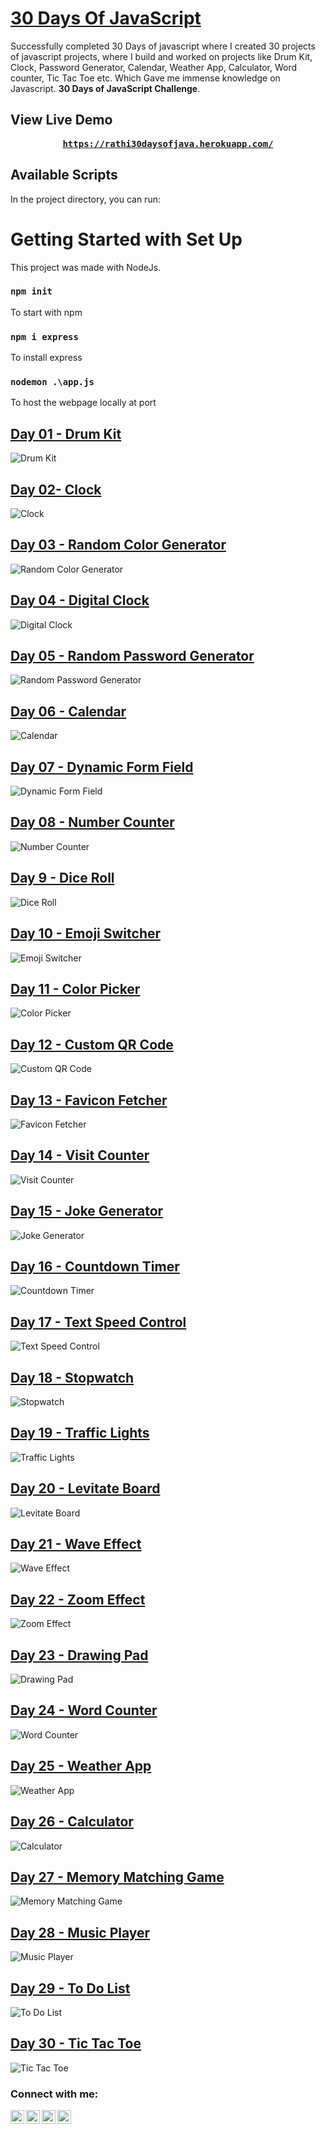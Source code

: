 # [30 Days Of JavaScript](https://rathi30daysofjava.herokuapp.com/)
Successfully completed 30 Days of javascript where I created 30 projects of javascript projects, where I build and worked on projects like Drum Kit, Clock, Password Generator, Calendar, Weather App, Calculator, Word counter, Tic Tac Toe etc. Which Gave me immense knowledge on Javascript. <b>30 Days of JavaScript Challenge</b>.

## View Live Demo
<pre><center><a href="https://rathi30daysofjava.herokuapp.com/"><b>https://rathi30daysofjava.herokuapp.com/</b></a></center></pre>

## Available Scripts

In the project directory, you can run:

# Getting Started with Set Up

This project was made with NodeJs.

### `npm init`

To start with npm

### `npm i express`

To install express

### `nodemon .\app.js`

To host the webpage locally at port

## [Day 01 - Drum Kit](https://rathi30daysofjava.herokuapp.com/01-Drum%20Kit/index.html)
![Drum Kit](https://github.com/shinchancode/30-Days-of-Javascript/blob/main/static/img/01.png)

## [Day 02- Clock](https://rathi30daysofjava.herokuapp.com/02-Clock/index.html)
![Clock](https://github.com/shinchancode/30-Days-of-Javascript/blob/main/static/img/02.png)

## [Day 03 - Random Color Generator](https://rathi30daysofjava.herokuapp.com/03-Random%20Color%20Generator/index.html)
![Random Color Generator](https://github.com/shinchancode/30-Days-of-Javascript/blob/main/static/img/03.png)

## [Day 04 - Digital Clock](https://rathi30daysofjava.herokuapp.com/04-Digital%20Clock/index.html)
![Digital Clock](https://github.com/shinchancode/30-Days-of-Javascript/blob/main/static/img/04.png)

## [Day 05 - Random Password Generator](https://rathi30daysofjava.herokuapp.com/05-Random%20Password%20Generator/index.html)
![Random Password Generator](https://github.com/shinchancode/30-Days-of-Javascript/blob/main/static/img/05.png)

## [Day 06 - Calendar](https://rathi30daysofjava.herokuapp.com/06-Calendar/index.html)
![Calendar](https://github.com/shinchancode/30-Days-of-Javascript/blob/main/static/img/06.png)

## [Day 07 - Dynamic Form Field](https://rathi30daysofjava.herokuapp.com/07-Age%20Calculator/index.html)
![Dynamic Form Field](https://github.com/shinchancode/30-Days-of-Javascript/blob/main/static/img/07.png)

## [Day 08 - Number Counter](https://rathi30daysofjava.herokuapp.com/08-Number%20Counter/index.html)
![Number Counter](https://github.com/shinchancode/30-Days-of-Javascript/blob/main/static/img/08.png)

## [Day 9 - Dice Roll](https://rathi30daysofjava.herokuapp.com/09-Dice%20Roll/index.html)
![Dice Roll](https://github.com/shinchancode/30-Days-of-Javascript/blob/main/static/img/09.png)

## [Day 10 - Emoji Switcher](https://rathi30daysofjava.herokuapp.com/10-Emoji%20Switcher/index.html)
![Emoji Switcher](https://github.com/shinchancode/30-Days-of-Javascript/blob/main/static/img/10.png)

## [Day 11 - Color Picker](https://rathi30daysofjava.herokuapp.com/11-Color%20Picker/index.html)
![Color Picker](https://github.com/shinchancode/30-Days-of-Javascript/blob/main/static/img/11.png)

## [Day 12 - Custom QR Code](https://rathi30daysofjava.herokuapp.com/12-Custom%20QR%20Code/index.html)
![Custom QR Code](https://github.com/shinchancode/30-Days-of-Javascript/blob/main/static/img/12.png)

## [Day 13 - Favicon Fetcher](https://rathi30daysofjava.herokuapp.com/13-Favicon%20Fetcher/index.html)
![Favicon Fetcher](https://github.com/shinchancode/30-Days-of-Javascript/blob/main/static/img/13.png)

## [Day 14 - Visit Counter](https://rathi30daysofjava.herokuapp.com/14-Visit%20Counter/index.html)
![Visit Counter](https://github.com/shinchancode/30-Days-of-Javascript/blob/main/static/img/14.png)

## [Day 15 - Joke Generator](https://rathi30daysofjava.herokuapp.com/15-Joke%20Generator/index.html)
![Joke Generator](https://github.com/shinchancode/30-Days-of-Javascript/blob/main/static/img/15.png)

## [Day 16 - Countdown Timer](https://rathi30daysofjava.herokuapp.com/16-Countdown%20Timer/index.html)
![Countdown Timer](https://github.com/shinchancode/30-Days-of-Javascript/blob/main/static/img/16.png)

## [Day 17 - Text Speed Control](https://rathi30daysofjava.herokuapp.com/17-Text%20Speed%20Control/index.html)
![Text Speed Control](https://github.com/shinchancode/30-Days-of-Javascript/blob/main/static/img/17.png)

## [Day 18 - Stopwatch](https://rathi30daysofjava.herokuapp.com/18-Stopwatch/index.html)
![Stopwatch](https://github.com/shinchancode/30-Days-of-Javascript/blob/main/static/img/18.png)

## [Day 19 - Traffic Lights](https://rathi30daysofjava.herokuapp.com/19-Traffic%20Lights/index.html)
![Traffic Lights](https://github.com/shinchancode/30-Days-of-Javascript/blob/main/static/img/19.png)

## [Day 20 - Levitate Board](https://rathi30daysofjava.herokuapp.com/20-Levitate%20Board/index.html)
![Levitate Board](https://github.com/shinchancode/30-Days-of-Javascript/blob/main/static/img/20.png)

## [Day 21 - Wave Effect](https://rathi30daysofjava.herokuapp.com/21-Wave%20Effect/index.html)
![Wave Effect](https://github.com/shinchancode/30-Days-of-Javascript/blob/main/static/img/21.png)

## [Day 22 - Zoom Effect](https://rathi30daysofjava.herokuapp.com/22-Zoom%20Effect/index.html)
![Zoom Effect](https://github.com/shinchancode/30-Days-of-Javascript/blob/main/static/img/22.png)

## [Day 23 - Drawing Pad](https://rathi30daysofjava.herokuapp.com/23-Drawing%20Pad/index.html)
![Drawing Pad](https://github.com/shinchancode/30-Days-of-Javascript/blob/main/static/img/23.png)

## [Day 24 - Word Counter](https://rathi30daysofjava.herokuapp.com/24-Word%20Counter/index.html)
![Word Counter](https://github.com/shinchancode/30-Days-of-Javascript/blob/main/static/img/24.png)

## [Day 25 - Weather App](https://rathi30daysofjava.herokuapp.com/25-Weather%20App/index.html)
![Weather App](https://github.com/shinchancode/30-Days-of-Javascript/blob/main/static/img/25.png)

## [Day 26 - Calculator](https://rathi30daysofjava.herokuapp.com/26-Calculator/index.html)
![Calculator](https://github.com/shinchancode/30-Days-of-Javascript/blob/main/static/img/26.png)

## [Day 27 - Memory Matching Game](https://rathi30daysofjava.herokuapp.com/27-Snake%20Game/index.html)
![Memory Matching Game](https://github.com/shinchancode/30-Days-of-Javascript/blob/main/static/img/27.png)

## [Day 28 - Music Player](https://rathi30daysofjava.herokuapp.com/28-Music%20Player/index.html)
![Music Player](https://github.com/shinchancode/30-Days-of-Javascript/blob/main/static/img/28.png)

## [Day 29 - To Do List](https://rathi30daysofjava.herokuapp.com/29-To%20Do%20List/index.html)
![To Do List](https://github.com/shinchancode/30-Days-of-Javascript/blob/main/static/img/29.png)

## [Day 30 - Tic Tac Toe](https://rathi30daysofjava.herokuapp.com/30-Tic%20Tac%20Toe/index.html)
![Tic Tac Toe](https://github.com/shinchancode/30-Days-of-Javascript/blob/main/static/img/30.png)

### Connect with me:

[<img align="left" alt="codeSTACKr.com" width="22px" src="https://raw.githubusercontent.com/iconic/open-iconic/master/svg/globe.svg" />][website]
[<img align="left" alt="codeSTACKr | Twitter" width="22px" src="https://cdn.jsdelivr.net/npm/simple-icons@v3/icons/twitter.svg" />][twitter]
[<img align="left" alt="codeSTACKr | LinkedIn" width="22px" src="https://cdn.jsdelivr.net/npm/simple-icons@v3/icons/linkedin.svg" />][linkedin]
[<img align="left" alt="codeSTACKr | Instagram" width="22px" src="https://cdn.jsdelivr.net/npm/simple-icons@v3/icons/instagram.svg" />][instagram]

<br />

[website]: https://shinchancode.github.io/React-Portfolio/
[twitter]: https://twitter.com/CodeShinchan
[instagram]: https://www.instagram.com/shinchann_code/
[linkedin]: https://www.linkedin.com/in/aarti-rathi-a6031814b/
